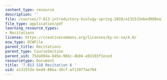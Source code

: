 ```yaml
---
content_type: resource
description: ''
file: /courses/7-013-introductory-biology-spring-2018/a131533ebed980ea30cfaf139f7ae704_MIT7_013s18R6Q.pdf
file_type: application/pdf
learning_resource_types:
- Recitations
license: https://creativecommons.org/licenses/by-nc-sa/4.0/
ocw_type: OCWFile
parent_title: Recitations
parent_type: CourseSection
parent_uid: 75da904a-845e-966c-4b84-a93193f1eced
resourcetype: Document
title: '7.013 S18 Recitation 6 '
uid: a131533e-bed9-80ea-30cf-af139f7ae704
---
```

